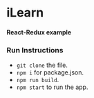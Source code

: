 # iLearn
#### React-Redux example


### Run Instructions

   * ``git clone`` the file.
   * ``npm i`` for package.json.
   * ``npm run build``.
   * ``npm start`` to run the app.
